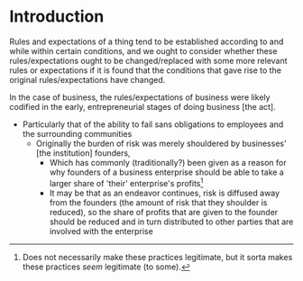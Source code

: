 # Introduction

Rules and expectations of a thing tend to be established according to and while within certain conditions, and we ought to consider whether these rules/expectations ought to be changed/replaced with some more relevant rules or expectations if it is found that the conditions that gave rise to the original rules/expectations have changed.

In the case of business, the rules/expectations of business were likely codified in the early, entrepreneurial stages of doing business [the act].

* Particularly that of the ability to fail sans obligations to employees and the surrounding communities
    * Originally the burden of risk was merely shouldered by businesses' [the institution] founders,
        * Which has commonly (traditionally?) been given as a reason for why founders of a business enterprise should be able to take a larger share of 'their' enterprise's profits[^1]
        * It may be that as an endeavor continues, risk is diffused away from the founders (the amount of risk that they shoulder is reduced), so the share of profits that are given to the founder should be reduced and in turn distributed to other parties that are involved with the enterprise


[^1]: Does not necessarily make these practices legitimate, but it sorta makes these practices _seem_ legitimate (to some).